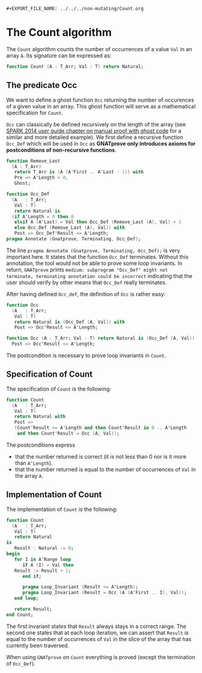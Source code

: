 ```{=org}
#+EXPORT_FILE_NAME: ../../../non-mutating/Count.org
```
# The Count algorithm

The `Count` algorithm counts the number of occurrences of a value `Val`
in an array `A`. Its signature can be expressed as:

``` ada
function Count (A : T_Arr; Val : T) return Natural;
```

## The predicate Occ

We want to define a ghost function `Occ` returning the number of
occurences of a given value in an array. This ghost function will serve
as a mathematical specification for `Count`.

`Occ` can classically be defined recursively on the length of the array
(see [SPARK 2014 user guide chapter on manual proof with ghost
code](http://docs.adacore.com/spark2014-docs/html/ug/GNATprove_by_example/manual_proof.html#manual-proof-using-ghost-code)
for a similar and more detailed example). We first define a recursive
function `Occ_Def` which will be used in `Occ` as **GNATprove only
introduces axioms for postconditions of non-recursive functions**.

``` ada
function Remove_Last
  (A : T_Arr)
   return T_Arr is (A (A'First .. A'Last - 1)) with
   Pre => A'Length > 0,
   Ghost;

function Occ_Def
  (A   : T_Arr;
   Val : T)
   return Natural is
  (if A'Length = 0 then 0
   elsif A (A'Last) = Val then Occ_Def (Remove_Last (A), Val) + 1
   else Occ_Def (Remove_Last (A), Val)) with
   Post => Occ_Def'Result <= A'Length;
pragma Annotate (Gnatprove, Terminating, Occ_Def);
```

The line `pragma Annotate (Gnatprove, Terminating, Occ_Def);` is very
important here. It states that the function `Occ_Def` terminates.
Without this annotation, the tool would not be able to prove some loop
invariants. In return, `GNATprove` prints
`medium: subprogram "Occ_Def" might not terminate, terminating
    annotation could be incorrect` indicating that the user should
verify by other means that `Occ_Def` really terminates.

After having defined `Occ_def`, the definition of `Occ` is rather easy:

``` ada
function Occ
  (A   : T_Arr;
   Val : T)
   return Natural is (Occ_Def (A, Val)) with
   Post => Occ'Result <= A'Length;
```

``` ada
function Occ (A : T_Arr; Val : T) return Natural is (Occ_Def (A, Val)) with
  Post => Occ'Result <= A'Length;
```

The postcondition is necessary to prove loop invariants in `Count`.

## Specification of Count

The specification of `Count` is the following:

``` ada
function Count
  (A   : T_Arr;
   Val : T)
   return Natural with
   Post =>
   (Count'Result <= A'Length and then Count'Result in 0 .. A'Length
    and then Count'Result = Occ (A, Val));
```

The postconditions express

-   that the number returned is correct (it is not less than 0 nor is it
    more than `A'Length`).
-   that the number returned is equal to the number of occurrences of
    `Val` in the array `A`.

## Implementation of Count

The implementation of `Count` is the following:

``` ada
function Count
  (A   : T_Arr;
   Val : T)
   return Natural
is
   Result : Natural := 0;
begin
   for I in A'Range loop
      if A (I) = Val then
   Result := Result + 1;
      end if;

      pragma Loop_Invariant (Result <= A'Length);
      pragma Loop_Invariant (Result = Occ (A (A'First .. I), Val));
   end loop;

   return Result;
end Count;
```

The first invariant states that `Result` always stays in a correct
range. The second one states that at each loop iteration, we can assert
that `Result` is equal to the number of occurrences of `Val` in the
slice of the array that has currently been traversed.

When using `GNATprove` on `Count` everything is proved (except the
termination of `Occ_Def`).
